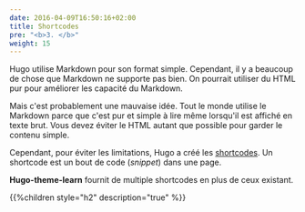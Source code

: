 ```yaml
---
date: 2016-04-09T16:50:16+02:00
title: Shortcodes
pre: "<b>3. </b>"
weight: 15
---
```


Hugo utilise Markdown pour son format simple. Cependant, il y a beaucoup de chose que Markdown ne supporte pas bien. On pourrait utiliser du HTML pur pour améliorer les capacité du Markdown.

Mais c'est probablement une mauvaise idée. Tout le monde utilise le Markdown parce que c'est pur et simple à lire même lorsqu'il est affiché en texte brut. Vous devez éviter le HTML autant que possible pour garder le contenu simple.

Cependant, pour éviter les limitations, Hugo a créé les [shortcodes](https://gohugo.io/extras/shortcodes/). Un shortcode est un bout de code (*snippet*) dans une page.

**Hugo-theme-learn** fournit de multiple shortcodes en plus de ceux existant.

{{%children style="h2" description="true" %}}
